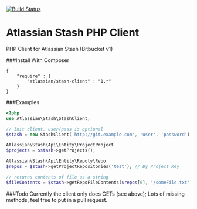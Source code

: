 [![Build Status](https://drone.io/github.com/philipwhitt/atlassian-stash-php-client/status.png)](https://drone.io/github.com/philipwhitt/atlassian-stash-php-client/latest)

Atlassian Stash PHP Client
============================
PHP Client for Atlassian Stash (Bitbucket v1)

###Install With Composer
```
{
    "require" : {
        "atlassian/stash-client" : "1.*"
    }
}
```

###Examples
```php
<?php
use Atlassian\Stash\StashClient;

// Init client, user/pass is optional
$stash = new StashClient('http://git.example.com', 'user', 'password');

Atlassian\Stash\Api\Entity\ProjectProject
$projects = $stash->getProjects();

Atlassian\Stash\Api\Entity\Repoty\Repo
$repos = $stash->getProjectRepositories('test'); // By Project Key

// returns contents of file as a string
$fileContents = $stash->getRepoFileContents($repos[0], '/someFile.txt');
```

###Todo
Currently the client only does GETs (see above); Lots of missing methods, feel free to put in a pull request.
